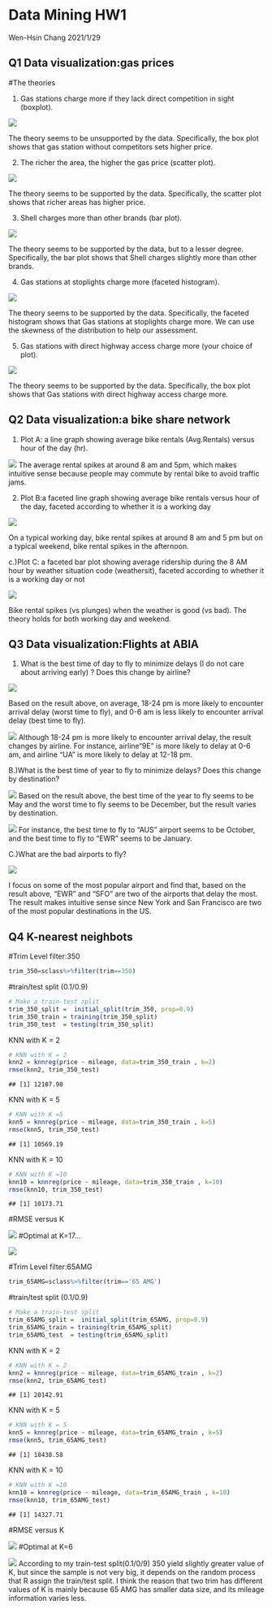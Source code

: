 Data Mining HW1
================
Wen-Hsin Chang
2021/1/29

## Q1 Data visualization:gas prices

\#The theories

1)  Gas stations charge more if they lack direct competition in sight
    (boxplot).

![](test_Data-Mining-HW1_files/figure-gfm/unnamed-chunk-1-1.png)<!-- -->

The theory seems to be unsupported by the data. Specifically, the box
plot shows that gas station without competitors sets higher price.

2)  The richer the area, the higher the gas price (scatter plot).

![](test_Data-Mining-HW1_files/figure-gfm/unnamed-chunk-2-1.png)<!-- -->

The theory seems to be supported by the data. Specifically, the scatter
plot shows that richer areas has higher price.

3)  Shell charges more than other brands (bar plot).

![](test_Data-Mining-HW1_files/figure-gfm/unnamed-chunk-3-1.png)<!-- -->

The theory seems to be supported by the data, but to a lesser degree.
Specifically, the bar plot shows that Shell charges slightly more than
other brands.

4)  Gas stations at stoplights charge more (faceted histogram).

![](test_Data-Mining-HW1_files/figure-gfm/unnamed-chunk-4-1.png)<!-- -->

The theory seems to be supported by the data. Specifically, the faceted
histogram shows that Gas stations at stoplights charge more. We can use
the skewness of the distribution to help our assessment.

5)  Gas stations with direct highway access charge more (your choice of
    plot).

![](test_Data-Mining-HW1_files/figure-gfm/unnamed-chunk-5-1.png)<!-- -->

The theory seems to be supported by the data. Specifically, the box plot
shows that Gas stations with direct highway access charge more.

## Q2 Data visualization:a bike share network

1)  Plot A: a line graph showing average bike rentals (Avg.Rentals)
    versus hour of the day (hr).

![](test_Data-Mining-HW1_files/figure-gfm/unnamed-chunk-7-1.png)<!-- -->
The average rental spikes at around 8 am and 5pm, which makes intuitive
sense because people may commute by rental bike to avoid traffic jams.

2)  Plot B:a faceted line graph showing average bike rentals versus hour
    of the day, faceted according to whether it is a working day

![](test_Data-Mining-HW1_files/figure-gfm/unnamed-chunk-8-1.png)<!-- -->

On a typical working day, bike rental spikes at around 8 am and 5 pm but
on a typical weekend, bike rental spikes in the afternoon.

c.)Plot C: a faceted bar plot showing average ridership during the 8 AM
hour by weather situation code (weathersit), faceted according to
whether it is a working day or not

![](test_Data-Mining-HW1_files/figure-gfm/unnamed-chunk-9-1.png)<!-- -->

Bike rental spikes (vs plunges) when the weather is good (vs bad). The
theory holds for both working day and weekend.

## Q3 Data visualization:Flights at ABIA

1)  What is the best time of day to fly to minimize delays (I do not
    care about arriving early) ? Does this change by airline?

![](test_Data-Mining-HW1_files/figure-gfm/unnamed-chunk-11-1.png)<!-- -->

Based on the result above, on average, 18-24 pm is more likely to
encounter arrival delay (worst time to fly), and 0-6 am is less likely
to encounter arrival delay (best time to fly).

![](test_Data-Mining-HW1_files/figure-gfm/unnamed-chunk-12-1.png)<!-- -->
Although 18-24 pm is more likely to encounter arrival delay, the result
changes by airline. For instance, airline“9E” is more likely to delay at
0-6 am, and airline “UA” is more likely to delay at 12-18 pm.

B.)What is the best time of year to fly to minimize delays? Does this
change by destination?

![](test_Data-Mining-HW1_files/figure-gfm/unnamed-chunk-13-1.png)<!-- -->
Based on the result above, the best time of the year to fly seems to be
May and the worst time to fly seems to be December, but the result
varies by destination.

![](test_Data-Mining-HW1_files/figure-gfm/unnamed-chunk-14-1.png)<!-- -->
For instance, the best time to fly to “AUS” airport seems to be October,
and the best time to fly to “EWR” seems to be January.

C.)What are the bad airports to fly?

![](test_Data-Mining-HW1_files/figure-gfm/unnamed-chunk-15-1.png)<!-- -->

I focus on some of the most popular airport and find that, based on the
result above, “EWR” and “SFO” are two of the airports that delay the
most. The result makes intuitive sense since New York and San Francisco
are two of the most popular destinations in the US.

## Q4 K-nearest neighbots

\#Trim Level filter:350

``` r
trim_350=sclass%>%filter(trim==350)
```

\#train/test split (0.1/0.9)

``` r
# Make a train-test split
trim_350_split =  initial_split(trim_350, prop=0.9)
trim_350_train = training(trim_350_split)
trim_350_test  = testing(trim_350_split)
```

KNN with K = 2

``` r
# KNN with K = 2
knn2 = knnreg(price ~ mileage, data=trim_350_train , k=2)
rmse(knn2, trim_350_test)
```

    ## [1] 12107.98

KNN with K = 5

``` r
# KNN with K =5
knn5 = knnreg(price ~ mileage, data=trim_350_train , k=5)
rmse(knn5, trim_350_test)
```

    ## [1] 10569.19

KNN with K = 10

``` r
# KNN with K =10
knn10 = knnreg(price ~ mileage, data=trim_350_train , k=10)
rmse(knn10, trim_350_test)
```

    ## [1] 10173.71

\#RMSE versus K

![](test_Data-Mining-HW1_files/figure-gfm/unnamed-chunk-22-1.png)<!-- -->
 \#Optimal at K=17…

![](test_Data-Mining-HW1_files/figure-gfm/unnamed-chunk-23-1.png)<!-- -->

\#Trim Level filter:65AMG

``` r
trim_65AMG=sclass%>%filter(trim=='65 AMG')
```

\#train/test split (0.1/0.9)

``` r
# Make a train-test split
trim_65AMG_split =  initial_split(trim_65AMG, prop=0.9)
trim_65AMG_train = training(trim_65AMG_split)
trim_65AMG_test  = testing(trim_65AMG_split)
```

KNN with K = 2

``` r
# KNN with K = 2
knn2 = knnreg(price ~ mileage, data=trim_65AMG_train , k=2)
rmse(knn2, trim_65AMG_test)
```

    ## [1] 20142.91

KNN with K = 5

``` r
# KNN with K = 5
knn5 = knnreg(price ~ mileage, data=trim_65AMG_train , k=5)
rmse(knn5, trim_65AMG_test)
```

    ## [1] 18438.58

KNN with K = 10

``` r
# KNN with K =10
knn10 = knnreg(price ~ mileage, data=trim_65AMG_train , k=10)
rmse(knn10, trim_65AMG_test)
```

    ## [1] 14327.71

\#RMSE versus K

![](test_Data-Mining-HW1_files/figure-gfm/unnamed-chunk-29-1.png)<!-- -->
 \#Optimal at K=6

![](test_Data-Mining-HW1_files/figure-gfm/unnamed-chunk-30-1.png)<!-- -->
According to my train-test split(0.1/0/9) 350 yield slightly greater
value of K, but since the sample is not very big, it depends on the
random process that R assign the train/test split. I think the reason
that two trim has different values of K is mainly because 65 AMG has
smaller data size, and its mileage information varies less.

